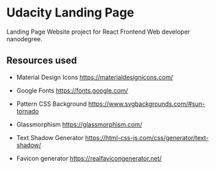 # Udacity Landing Page
Landing Page Website project for React Frontend Web developer nanodegree.

## Resources used

- Material Design Icons
https://materialdesignicons.com/

- Google Fonts
https://fonts.google.com/

- Pattern CSS Background
https://www.svgbackgrounds.com/#sun-tornado

- Glassmorphism
https://glassmorphism.com/

- Text Shadow Generator
https://html-css-js.com/css/generator/text-shadow/

- Favicon generator
https://realfavicongenerator.net/
